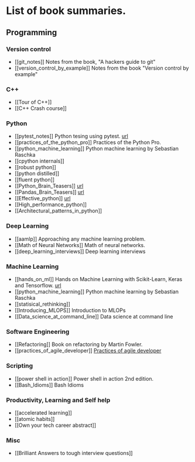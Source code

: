 # List of book summaries. 

## Programming
### Version control
*  [[git_notes]] Notes from the book, "A hackers guide to git"
*  [[version_control_by_example]] Notes from the book "Version control by example"

### C++
*  [[Tour of C++]]
*  [[C++ Crash course]]

### Python
*  [[pytest_notes]] Python tesing using pytest. [url](https://blog.abhilashbabuj.com/Notes/pytest.html)
*  [[practices_of_the_python_pro]] Practices of the Python Pro.
*  [[python_machine_learning]] Python machine learning by Sebastian Raschka
* [[cpython internals]]
* [[robust python]]
* [[python distilled]]
* [[fluent python]]
* [[Python_Brain_Teasers]] [url](https://blog.abhilashbabuj.com/Notes/python_puzzles.html)
* [[Pandas_Brain_Teasers]] [url]((https://blog.abhilashbabuj.com/Notes/pandas_puzzles.html))
* [[Effective_python]] [url](https://blog.abhilashbabuj.com/Notes/effective_python.html)
* [[High_performance_python]]
* [[Architectural_patterns_in_python]]

### Deep Learning
*  [[aamlp]] Approaching any machine learning problem.
*  [[Math of Neural Networks]] Math of neural networks.
* [[deep_learning_interviews]] Deep learning interviews

### Machine Learning
* [[hands_on_ml]] Hands on Machine Learning with Scikit-Learn, Keras and Tensorflow. [url](https://blog.abhilashbabuj.com/Notes/hands_on_ml.html)
* [[python_machine_learning]] Python machine learning by Sebastian Raschka
* [[statisical_rethinking]]
* [[Introducing_MLOPS]]  Introduction to MLOPs
* [[Data_science_at_command_line]] Data science at command line

### Software Engineering
*  [[Refactoring]] Book on refactoring by Martin Fowler.
*  [[practices_of_agile_developer]] [Practices of agile developer](https://blog.abhilashbabuj.com/Notes/practices_of_agile_developer.html)

### Scripting
* [[power shell in action]] Power shell in action 2nd edition.
* [[Bash_Idioms]] Bash Idioms

### Productivity, Learning and Self help
* [[accelerated learning]]
* [[atomic habits]]
* [[Own your tech career abstract]]

### Misc
*  [[Brilliant Answers to tough interview questions]]